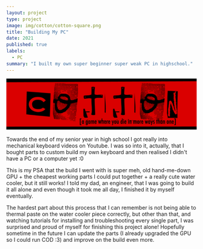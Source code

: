 ```yaml
---
layout: project
type: project
image: img/cotton/cotton-square.png
title: "Building My PC"
date: 2021
published: true
labels:
  - PC
summary: "I built my own super beginner super weak PC in highschool."
---
```


<img class="img-fluid" src="../img/cotton/cotton-header.png">

Towards the end of my senior year in high school I got really into mechanical keyboard videos on Youtube. I was so into it, actually, that I bought parts to custom build my own keyboard and then realised I didn't have a PC or a computer yet :0

This is my PSA that the build I went with is super meh, old hand-me-down GPU + the cheapest working parts I could put together + a really cute water cooler, but it still works! I told my dad, an engineer, that I was going to build it all alone and even though it took me all day, I finished it by myself eventually.

The hardest part about this process that I can remember is not being able to thermal paste on the water cooler piece correctly, but other than that, and watching tutorials for installing and troubleshooting every single part, I was surprised and proud of myself for finishing this project alone! Hopefully sometime in the future I can update the parts (I already upgraded the GPU so I could run COD :3) and improve on the build even more.

